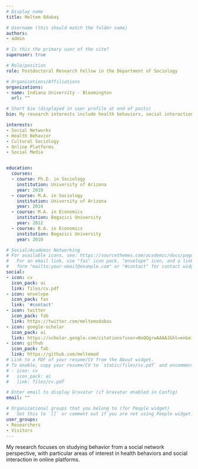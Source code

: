 ```yaml
---
# Display name
title: Meltem Odabaş

# Username (this should match the folder name)
authors:
- admin

# Is this the primary user of the site?
superuser: true

# Role/position
role: Postdoctoral Research Fellow in the Department of Sociology

# Organizations/Affiliations
organizations:
- name: Indiana University - Bloomington
  url: ""

# Short bio (displayed in user profile at end of posts)
bio: My research interests include health behaviors, social interaction in online platforms and public opinion formation.

interests:
- Social Networks
- Health Behavior
- Cultural Sociology
- Online Platforms
- Social Media


education:
  courses:
  - course: Ph.D. in Sociology
    institution: University of Arizona
    year: 2019
  - course: M.A. in Sociology
    institution: University of Arizona
    year: 2014
  - course: M.A. in Economics
    institution: Bogazici University
    year: 2012
  - course: B.A. in Economics
    institution: Bogazici University
    year: 2010

# Social/Academic Networking
# For available icons, see: https://sourcethemes.com/academic/docs/page-builder/#icons
#   For an email link, use "fas" icon pack, "envelope" icon, and a link in the
#   form "mailto:your-email@example.com" or "#contact" for contact widget.
social:
- icon: cv
  icon_pack: ai
  link: files/cv.pdf
- icon: envelope
  icon_pack: fas
  link: '#contact'
- icon: twitter
  icon_pack: fab
  link: https://twitter.com/meltemodabas
- icon: google-scholar
  icon_pack: ai
  link: https://scholar.google.com/citations?user=NxQQgrwAAAAJ&hl=en&oi=ao
- icon: github
  icon_pack: fab
  link: https://github.com/meltemod
# Link to a PDF of your resume/CV from the About widget.
# To enable, copy your resume/CV to `static/files/cv.pdf` and uncomment the lines below.
# - icon: cv
#   icon_pack: ai
#   link: files/cv.pdf

# Enter email to display Gravatar (if Gravatar enabled in Config)
email: ""

# Organizational groups that you belong to (for People widget)
#   Set this to `[]` or comment out if you are not using People widget.
user_groups:
- Researchers
- Visitors
---
```


My research focuses on studying behavior from a social network perspective, with particular areas of interest in health behaviors and social interaction in online platforms. 

